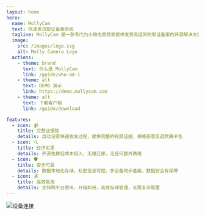 ```yaml
---
layout: home
hero:
  name: MollyCam
  text: 快递发货取证备案系统
  tagline: MollyCam 是一款专门为小微电商商家提供发货及退货的取证备案的开源解决方案。
  image:
    src: /images/logo.svg
    alt: Molly Camera Logo
  actions:
    - theme: brand
      text: 什么是 MollyCam
      link: /guide/who-am-i
    - theme: alt
      text: DEMO 演示
      link: https://demo.mollycam.com
    - theme: alt
      text: 下载客户端
      link: /guide/download

features:
  - icon: 📹
    title: 完整证据链
    details: 自动记录快递收发过程，提供完整的视频证据，拒绝恶意仅退款薅羊毛
  - icon: 🔍
    title: 经济实惠
    details: 开源免费低成本投入，无缝迁移，无任何额外费用
  - icon: 🛡️
    title: 安全可靠
    details: 数据本地化存储，私密信息可控，多设备同步备案，数据安全有保障
  - icon: 💰
    title: 高效易用
    details: 支持跨平台使用，开箱即用，高效存储管理，无需复杂配置
---
```


![设备连接](/images/mollycam-how-to-work.png)